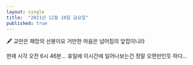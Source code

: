 ```yaml
---
layout: single
title:  "2021년 12월 10일 금요일"
published: true 
---
```


🖋️ 교만은 패망의 선봉이요 거만한 마음은 넘어짐의 앞잡이니라



현재 시각 오전 6시 46분... 휴일에 이시간에 일어나보는건 정말 오랜만인듯 하다...





